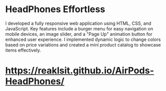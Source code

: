 # HeadPhones Effortless
I developed a fully responsive web application using HTML, CSS, and JavaScript. Key features include a burger menu for easy navigation on mobile devices, an image slider, and a "Page Up" animation button for enhanced user experience. I implemented dynamic logic to change colors based on price variations and created a mini product catalog to showcase items effectively.
# https://reaklsit.github.io/AirPods-HeadPhones/
